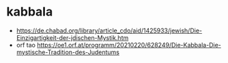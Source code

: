 # kabbala

-   <https://de.chabad.org/library/article_cdo/aid/1425933/jewish/Die-Einzigartigkeit-der-jdischen-Mystik.htm>
- orf tao <https://oe1.orf.at/programm/20210220/628249/Die-Kabbala-Die-mystische-Tradition-des-Judentums>

